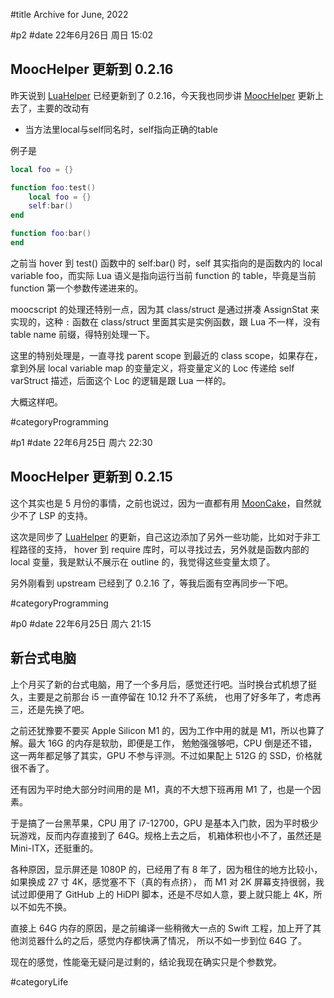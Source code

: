 #title Archive for June, 2022

#p2
#date 22年6月26日 周日 15:02

## MoocHelper 更新到 0.2.16

昨天说到 [LuaHelper](https://github.com/Tencent/LuaHelper) 已经更新到了 0.2.16，今天我也同步讲 [MoocHelper](https://github.com/lalawue/MoocHelper) 更新上去了，主要的改动有

- 当方法里local与self同名时，self指向正确的table

例子是

```lua
local foo = {}

function foo:test()
    local foo = {}
    self:bar()
end

function foo:bar()
end
```

之前当 hover 到 test() 函数中的 self:bar() 时，self 其实指向的是函数内的 local variable foo，而实际 Lua 语义是指向运行当前 function 的 table，毕竟是当前 function 第一个参数传递进来的。

moocscript 的处理还特别一点，因为其 class/struct 是通过拼凑 AssignStat 来实现的，这种 `:` 函数在 class/struct 里面其实是实例函数，跟 Lua 不一样，没有 table name 前缀，得特别处理一下。

这里的特别处理是，一直寻找 parent scope 到最近的 class scope，如果存在，拿到外层 local variable map 的变量定义，将变量定义的 Loc 传递给 self varStruct 描述，后面这个 Loc 的逻辑是跟 Lua 一样的。

大概这样吧。

#categoryProgramming


#p1
#date 22年6月25日 周六 22:30

## MoocHelper 更新到 0.2.15

这个其实也是 5 月份的事情，之前也说过，因为一直都有用 [MoonCake](https://github.com/lalawue/mooncake)，自然就少不了
LSP 的支持。

这次是同步了 [LuaHelper](https://github.com/Tencent/LuaHelper) 的更新，自己这边添加了另外一些功能，比如对于非工程路径的支持，
hover 到 require 库时，可以寻找过去，另外就是函数内部的 local 变量，我是默认不展示在 outline 的，我觉得这些变量太烦了。

另外刚看到 upstream 已经到了 0.2.16 了，等我后面有空再同步一下吧。

#categoryProgramming


#p0
#date 22年6月25日 周六 21:15

## 新台式电脑

上个月买了新的台式电脑，用了一个多月后，感觉还行吧。当时换台式机想了挺久，主要是之前那台 i5 一直停留在 10.12 升不了系统，
也用了好多年了，考虑再三，还是先换了吧。

之前还犹豫要不要买 Apple Silicon M1 的，因为工作中用的就是 M1，所以也算了解。最大 16G 的内存是软肋，即便是工作，
勉勉强强够吧，CPU 倒是还不错，这一两年都足够了其实，GPU 不参与评测。不过如果配上 512G 的 SSD，价格就很不香了。

还有因为平时绝大部分时间用的是 M1，真的不大想下班再用 M1 了，也是一个因素。

于是搞了一台黑苹果，CPU 用了 i7-12700，GPU 是基本入门款，因为平时极少玩游戏，反而内存直接到了 64G。规格上去之后，
机箱体积也小不了，虽然还是 Mini-ITX，还挺重的。

各种原因，显示屏还是 1080P 的，已经用了有 8 年了，因为租住的地方比较小，如果换成 27 寸 4K，感觉塞不下（真的有点挤），
而 M1 对 2K 屏幕支持很弱，我试过即便用了 GitHub 上的 HiDPI 脚本，还是不尽如人意，要上就只能上 4K，所以不如先不换。

直接上 64G 内存的原因，是之前编译一些稍微大一点的 Swift 工程，加上开了其他浏览器什么的之后，感觉内存都快满了情况，
所以不如一步到位 64G 了。

现在的感觉，性能毫无疑问是过剩的，结论我现在确实只是个参数党。

#categoryLife
